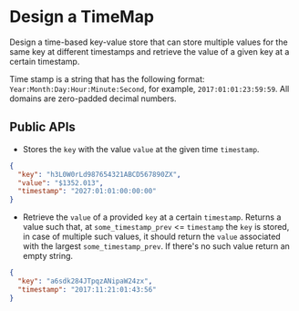 # Design a TimeMap

Design a time-based key-value store that can store multiple values for the same key at different timestamps and retrieve the value of a given key at a certain timestamp.

Time stamp is a string that has the following format: `Year:Month:Day:Hour:Minute:Second`, for example, `2017:01:01:23:59:59`. All domains are zero-padded decimal numbers.

## Public APIs

- Stores the `key` with the value `value` at the given time `timestamp`.

```json
{
  "key": "h3L0W0rLd987654321ABCD567890ZX",
  "value": "$1352.013",
  "timestamp": "2027:01:01:00:00:00"
}
```

- Retrieve the `value` of a provided `key` at a certain `timestamp`. Returns a value such that, at `some_timestamp_prev` <= `timestamp` the `key` is stored, in case of multiple such values, it should
return the `value` associated with the largest `some_timestamp_prev`. If there's no such value return 
an empty string. 

```json
{
  "key": "a6sdk284JTpqzANipaW24zx",
  "timestamp": "2017:11:21:01:43:56"
}
```
